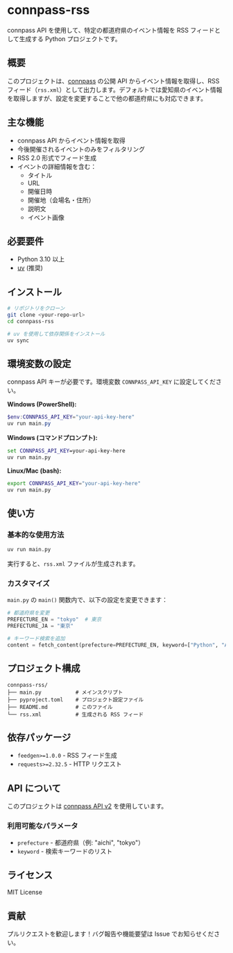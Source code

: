 # connpass-rss

connpass API を使用して、特定の都道府県のイベント情報を RSS フィードとして生成する Python プロジェクトです。

## 概要

このプロジェクトは、[connpass](https://connpass.com/) の公開 API からイベント情報を取得し、RSS フィード（`rss.xml`）として出力します。デフォルトでは愛知県のイベント情報を取得しますが、設定を変更することで他の都道府県にも対応できます。

## 主な機能

- connpass API からイベント情報を取得
- 今後開催されるイベントのみをフィルタリング
- RSS 2.0 形式でフィード生成
- イベントの詳細情報を含む：
  - タイトル
  - URL
  - 開催日時
  - 開催地（会場名・住所）
  - 説明文
  - イベント画像

## 必要要件

- Python 3.10 以上
- [uv](https://github.com/astral-sh/uv) (推奨)

## インストール

```bash
# リポジトリをクローン
git clone <your-repo-url>
cd connpass-rss

# uv を使用して依存関係をインストール
uv sync
```

## 環境変数の設定

connpass API キーが必要です。環境変数 `CONNPASS_API_KEY` に設定してください。

**Windows (PowerShell):**
```powershell
$env:CONNPASS_API_KEY="your-api-key-here"
uv run main.py
```

**Windows (コマンドプロンプト):**
```cmd
set CONNPASS_API_KEY=your-api-key-here
uv run main.py
```

**Linux/Mac (bash):**
```bash
export CONNPASS_API_KEY="your-api-key-here"
uv run main.py
```

## 使い方

### 基本的な使用方法

```bash
uv run main.py
```

実行すると、`rss.xml` ファイルが生成されます。

### カスタマイズ

`main.py` の `main()` 関数内で、以下の設定を変更できます：

```python
# 都道府県を変更
PREFECTURE_EN = "tokyo"  # 東京
PREFECTURE_JA = "東京"

# キーワード検索を追加
content = fetch_content(prefecture=PREFECTURE_EN, keyword=["Python", "AI"])
```

## プロジェクト構成

```
connpass-rss/
├── main.py           # メインスクリプト
├── pyproject.toml    # プロジェクト設定ファイル
├── README.md         # このファイル
└── rss.xml           # 生成される RSS フィード
```

## 依存パッケージ

- `feedgen>=1.0.0` - RSS フィード生成
- `requests>=2.32.5` - HTTP リクエスト

## API について

このプロジェクトは [connpass API v2](https://connpass.com/about/api/) を使用しています。

### 利用可能なパラメータ

- `prefecture` - 都道府県（例: "aichi", "tokyo"）
- `keyword` - 検索キーワードのリスト

## ライセンス

MIT License

## 貢献

プルリクエストを歓迎します！バグ報告や機能要望は Issue でお知らせください。
